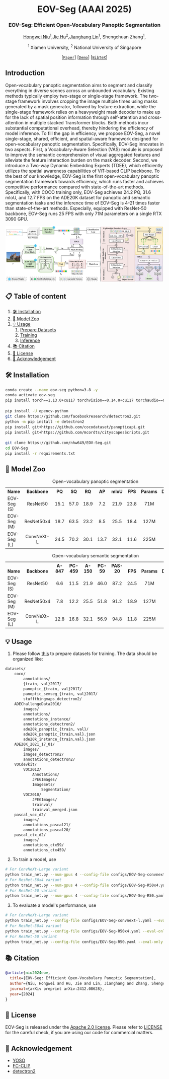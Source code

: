 <!-- # EOV-Seg: Efficient Open-Vocabulary Panoptic Segmentation -->

<!-- :fire: News: Our paper [EOV-Seg](https://arxiv.org/abs/2412.08628) is accepted to AAAI 2025! -->

<div align="center">
<h1> EOV-Seg (AAAI 2025) </h1>
<h3>EOV-Seg: Efficient Open-Vocabulary Panoptic Segmentation</h3>

[Hongwei Niu](https://github.com/nhw649)<sup>1</sup>,[Jie Hu](https://github.com/hujiecpp)<sup>2</sup>,[Jianghang Lin](https://github.com/HunterJ-Lin)<sup>1</sup>, Shengchuan Zhang<sup>1</sup>,

<sup>1</sup> Xiamen University, <sup>2</sup> National University of Singapore


[[`Paper`](https://arxiv.org/abs/2412.08628)] [[`Demo`]()] [[`BibTeX`](#citation)]
</div>


## Introduction

Open-vocabulary panoptic segmentation aims to segment and classify everything in diverse scenes across an unbounded vocabulary. Existing methods typically employ two-stage or single-stage framework. The two-stage framework involves cropping the image multiple times using masks generated by a mask generator, followed by feature extraction, while the single-stage framework relies on a heavyweight mask decoder to make up for the lack of spatial position information through self-attention and cross-attention in multiple stacked Transformer blocks. Both methods incur substantial computational overhead, thereby hindering the efficiency of model inference. To fill the gap in efficiency, we propose EOV-Seg, a novel single-stage, shared, efficient, and spatial-aware framework designed for open-vocabulary panoptic segmentation. Specifically, EOV-Seg innovates in two aspects. First, a Vocabulary-Aware Selection (VAS) module is proposed to improve the semantic comprehension of visual aggregated features and alleviate the feature interaction burden on the mask decoder. Second, we introduce a Two-way Dynamic Embedding Experts (TDEE), which efficiently utilizes the spatial awareness capabilities of ViT-based CLIP backbone. To the best of our knowledge, EOV-Seg is the first open-vocabulary panoptic segmentation framework towards efficiency, which runs faster and achieves competitive performance compared with state-of-the-art methods. Specifically, with COCO training only, EOV-Seg achieves 24.2 PQ, 31.6 mIoU, and 12.7 FPS on the ADE20K dataset for panoptic and semantic segmentation tasks and the inference time of EOV-Seg is 4-21 times faster than state-of-the-art methods. Especially, equipped with ResNet-50 backbone, EOV-Seg runs 25 FPS with only 71M parameters on a single RTX 3090 GPU.

<p align="center">
<img src="resources/framework.png">
</p>

## :clipboard: Table of content
1. [:hammer_and_wrench: Installation](#installation)
2. [:dart: Model Zoo](#model_zoo)
3. [:bulb: Usage](#usage)
    1. [Prepare Datasets](#prepare)
    2. [Training](#training)
    3. [Inference](#inference)
4. [:books: Citation](#citation)
5. [:scroll: License](#license)
6. [:sparkling_heart: Acknowledgement](#acknowledgement)

## :hammer_and_wrench: Installation <a name="installation"></a>
```bash
conda create --name eov-seg python=3.8 -y
conda activate eov-seg
pip install torch==1.13.0+cu117 torchvision==0.14.0+cu117 torchaudio==0.13.0 --extra-index-url https://download.pytorch.org/whl/cu117

pip install -U opencv-python
git clone https://github.com/facebookresearch/detectron2.git
python -m pip install -e detectron2
pip install git+https://github.com/cocodataset/panopticapi.git
pip install git+https://github.com/mcordts/cityscapesScripts.git

git clone https://github.com/nhw649/EOV-Seg.git
cd EOV-Seg
pip install -r requirements.txt
```

## :dart: Model Zoo <a name="model_zoo"></a>
<table>
<caption>Open-vocabulary panoptic segmentation</caption>
<tbody>
<!-- START TABLE -->
<!-- TABLE HEADER -->
<th valign="bottom">Name</th>
<th valign="bottom">Backbone</th>
<th valign="bottom">PQ</th>
<th valign="bottom">SQ</th>
<th valign="bottom">RQ</th>
<th valign="bottom">AP</th>
<th valign="bottom">mIoU</th>
<th valign="bottom">FPS</th>
<th valign="bottom">Params</th>
<th valign="bottom">Download</th>
<!-- TABLE BODY -->
<!-- ROW: EOV-Seg (S) -->
<tr>
<td align="left">EOV-Seg (S)</a></td>
<td align="center">ResNet50</td>
<td align="center">15.1</td>
<td align="center">57.0</td>
<td align="center">18.9</td>
<td align="center">7.2</td>
<td align="center">21.9</td>
<td align="center">23.8</td>
<td align="center">71M</td>
<td align="center"><a href="https://drive.google.com/file/d/1UgLrRxpi4l30F8zTqhEv7cEW23TCGv3h/view?usp=drive_link">ckpt</a>&nbsp;
</tr>
<!-- ROW: EOV-Seg (M) -->
<tr>
<td align="left">EOV-Seg (M)</a></td>
<td align="center">ResNet50x4</td>
<td align="center">18.7</td>
<td align="center">63.5</td>
<td align="center">23.2</td>
<td align="center">8.5</td>
<td align="center">25.5</td>
<td align="center">18.4</td>
<td align="center">127M</td>
<td align="center"><a href="https://drive.google.com/file/d/1--SYgaWs8_Ry2ouXBJO8FfSWH7D-Pejk/view?usp=drive_link">ckpt</a>&nbsp;
</tr>

<!-- ROW: EOV-Seg (L) -->
<tr>
<td align="left">EOV-Seg (L)</a></td>
<td align="center">ConvNeXt-L</td>
<td align="center">24.5</td>
<td align="center">70.2</td>
<td align="center">30.1</td>
<td align="center">13.7</td>
<td align="center">32.1</td>
<td align="center">11.6</td>
<td align="center">225M</td>
<td align="center"><a href="https://drive.google.com/file/d/1dVfHpzmCOlV6hLfUpd3nHXz62wdB7RY2/view?usp=drive_link">ckpt</a>&nbsp;
</tr>

</tbody>
</table>

<table>
<caption>Open-vocabulary semantic segmentation</caption>
<tbody>
<!-- START TABLE -->
<!-- TABLE HEADER -->
<th valign="bottom">Name</th>
<th valign="bottom">Backbone</th>
<th valign="bottom">A-847</th>
<th valign="bottom">PC-459</th>
<th valign="bottom">A-150</th>
<th valign="bottom">PC-59</th>
<th valign="bottom">PAS-20</th>
<th valign="bottom">FPS</th>
<th valign="bottom">Params</th>
<th valign="bottom">Download</th>
<!-- TABLE BODY -->
<!-- ROW: EOV-Seg (S) -->
<tr>
<td align="left">EOV-Seg (S)</a></td>
<td align="center">ResNet50</td>
<td align="center">6.6</td>
<td align="center">11.5</td>
<td align="center">21.9</td>
<td align="center">46.0</td>
<td align="center">87.2</td>
<td align="center">24.5</td>
<td align="center">71M</td>
<td align="center"><a href="https://drive.google.com/file/d/1UgLrRxpi4l30F8zTqhEv7cEW23TCGv3h/view?usp=drive_link">ckpt</a>&nbsp;
</tr>
<!-- ROW: EOV-Seg (M) -->
<tr>
<td align="left">EOV-Seg (M)</a></td>
<td align="center">ResNet50x4</td>
<td align="center">7.8</td>
<td align="center">12.2</td>
<td align="center">25.5</td>
<td align="center">51.8</td>
<td align="center">91.2</td>
<td align="center">18.9</td>
<td align="center">127M</td>
<td align="center"><a href="https://drive.google.com/file/d/1--SYgaWs8_Ry2ouXBJO8FfSWH7D-Pejk/view?usp=drive_link">ckpt</a>&nbsp;
</tr>

<!-- ROW: EOV-Seg (L) -->
<tr>
<td align="left">EOV-Seg (L)</a></td>
<td align="center">ConvNeXt-L</td>
<td align="center">12.8</td>
<td align="center">16.8</td>
<td align="center">32.1</td>
<td align="center">56.9</td>
<td align="center">94.8</td>
<td align="center">11.8</td>
<td align="center">225M</td>
<td align="center"><a href="https://drive.google.com/file/d/1dVfHpzmCOlV6hLfUpd3nHXz62wdB7RY2/view?usp=drive_link">ckpt</a>&nbsp;
</tr>

</tbody>
</table>

## :bulb: Usage <a name="usage"></a> 
1. Please follow [this](datasets/README.md) to prepare datasets for training. The data should be organized like: <a name="prepare"></a>
```
datasets/
    coco/
        annotations/
        {train, val}2017/
        panoptic_{train, val}2017/
        panoptic_semseg_{train, val}2017/
        stuffthingmaps_detectron2/
    ADEChallengeData2016/
        images/
        annotations/
        annotations_instance/
        annotations_detectron2/
        ade20k_panoptic_{train, val}/
        ade20k_panoptic_{train,val}.json
        ade20k_instance_{train,val}.json
    ADE20K_2021_17_01/
        images/
        images_detectron2/
        annotations_detectron2/
    VOCdevkit/
        VOC2012/
            Annotations/
            JPEGImages/
            ImageSets/
                Segmentation/  
        VOC2010/
            JPEGImages/
            trainval/
            trainval_merged.json
    pascal_voc_d2/
        images/
        annotations_pascal21/
        annotations_pascal20/
    pascal_ctx_d2/
        images/
        annotations_ctx59/
        annotations_ctx459/
```

2. To train a model, use <a name="training"></a>

```bash
# For ConvNeXt-Large variant
python train_net.py --num-gpus 4 --config-file configs/EOV-Seg-convnext-l.yaml
# For ResNet-50x4 variant
python train_net.py --num-gpus 4 --config-file configs/EOV-Seg-R50x4.yaml
# For ResNet-50 variant
python train_net.py --num-gpus 4 --config-file configs/EOV-Seg-R50.yaml
```

3. To evaluate a model's performance, use <a name="inference"></a>

```bash
# For ConvNeXt-Large variant
python train_net.py --config-file configs/EOV-Seg-convnext-l.yaml --eval-only MODEL.WEIGHTS /path/to/checkpoint_file
# For ResNet-50x4 variant
python train_net.py --config-file configs/EOV-Seg-R50x4.yaml --eval-only MODEL.WEIGHTS /path/to/checkpoint_file
# For ResNet-50 variant
python train_net.py --config-file configs/EOV-Seg-R50.yaml --eval-only MODEL.WEIGHTS /path/to/checkpoint_file
```

## :books: Citation <a name="citation"></a>
```bibtex
@article{niu2024eov,
  title={EOV-Seg: Efficient Open-Vocabulary Panoptic Segmentation},
  author={Niu, Hongwei and Hu, Jie and Lin, Jianghang and Zhang, Shengchuan},
  journal={arXiv preprint arXiv:2412.08628},
  year={2024}
}
```

## :scroll: License <a name="license"></a>
EOV-Seg is released under the [Apache 2.0 license](LICENSE). Please refer to [LICENSE](LICENSE) for the careful check, if you are using our code for commercial matters.

## :sparkling_heart: Acknowledgement <a name="acknowledgement"></a> 
-   [YOSO](https://github.com/hujiecpp/YOSO)
-   [FC-CLIP](https://github.com/bytedance/fc-clip)
-   [detectron2](https://github.com/facebookresearch/detectron2)